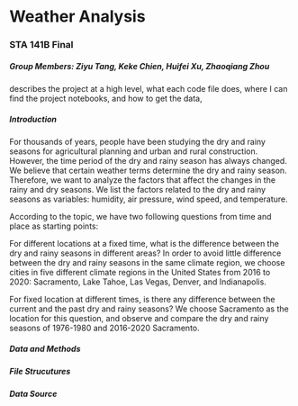 # Weather Analysis

### STA 141B Final
##### Group Members: Ziyu Tang, Keke Chien, Huifei Xu, Zhaoqiang Zhou

describes the project at a high level, what each code file does, where I can find the project notebooks, and how to get the data,

##### Introduction
For thousands of years, people have been studying the dry and rainy seasons for agricultural planning and urban and rural construction. However, the time period of the dry and rainy season has always changed. We believe that certain weather terms determine the dry and rainy season. Therefore, we want to analyze the factors that affect the changes in the rainy and dry seasons. We list the factors related to the dry and rainy seasons as variables: humidity, air pressure, wind speed, and temperature.

According to the topic, we have two following questions from time and place as starting points:

For different locations at a fixed time, what is the difference between the dry and rainy seasons in different areas? In order to avoid little difference between the dry and rainy seasons in the same climate region, we choose cities in five different climate regions in the United States from 2016 to 2020: Sacramento, Lake Tahoe, Las Vegas, Denver, and Indianapolis.

For fixed location at different times, is there any difference between the current and the past dry and rainy seasons? We choose Sacramento as the location for this question, and observe and compare the dry and rainy seasons of 1976-1980 and 2016-2020 Sacramento.

##### Data and Methods

##### File Strucutures

##### Data Source
